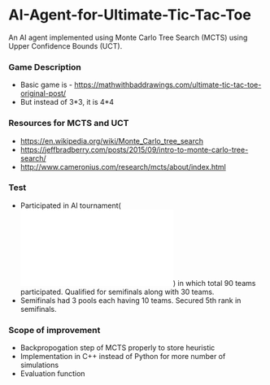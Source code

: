 # AI-Agent-for-Ultimate-Tic-Tac-Toe
An AI agent implemented using Monte Carlo Tree Search (MCTS) using Upper Confidence Bounds (UCT).
### Game Description
- Basic game is - https://mathwithbaddrawings.com/ultimate-tic-tac-toe-original-post/  
- But instead of 3\*3, it is 4\*4
### Resources for MCTS and UCT
- https://en.wikipedia.org/wiki/Monte_Carlo_tree_search
- https://jeffbradberry.com/posts/2015/09/intro-to-monte-carlo-tree-search/
- http://www.cameronius.com/research/mcts/about/index.html
### Test
- Participated in AI tournament(![rules](/problem_statement.pdf)) in which total 90 teams participated. Qualified for semifinals along with 30 teams.
- Semifinals had 3 pools each having 10 teams. Secured 5th rank in semifinals.
### Scope of improvement
- Backpropogation step of MCTS properly to store heuristic
- Implementation in C++ instead of Python for more number of simulations
- Evaluation function

